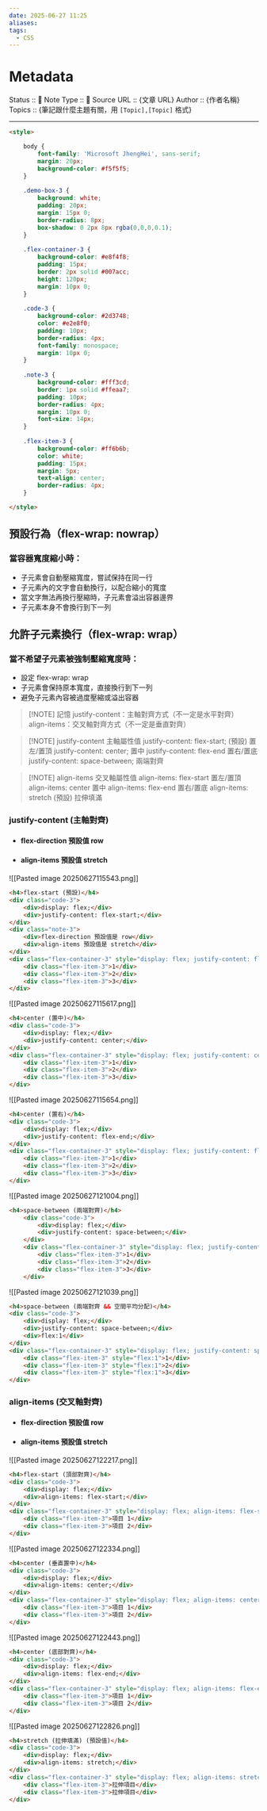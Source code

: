 ```yaml
---
date: 2025-06-27 11:25
aliases: 
tags:
  - CSS
---
```

# Metadata
Status :: 🌱
Note Type :: 📰
Source URL :: {文章 URL}
Author :: {作者名稱}
Topics :: {筆記跟什麼主題有關，用 `[Topic],[Topic]` 格式}

---

```html
<style>

	body {
		font-family: 'Microsoft JhengHei', sans-serif;
		margin: 20px;
		background-color: #f5f5f5;
	}
	
	.demo-box-3 {
		background: white;
		padding: 20px;
		margin: 15px 0;
		border-radius: 8px;
		box-shadow: 0 2px 8px rgba(0,0,0,0.1);
	}
	
	.flex-container-3 {
		background-color: #e8f4f8;
		padding: 15px;
		border: 2px solid #007acc;
		height: 120px;
		margin: 10px 0;
	}
	
	.code-3 {
		background-color: #2d3748;
		color: #e2e8f0;
		padding: 10px;
		border-radius: 4px;
		font-family: monospace;
		margin: 10px 0;
	}
	
	.note-3 {
		background-color: #fff3cd;
		border: 1px solid #ffeaa7;
		padding: 10px;
		border-radius: 4px;
		margin: 10px 0;
		font-size: 14px;
	}
	
	.flex-item-3 {
		background-color: #ff6b6b;
		color: white;
		padding: 15px;
		margin: 5px;
		text-align: center;
		border-radius: 4px;
	}

</style>
```

## 預設行為（flex-wrap: nowrap）	
### 當容器寬度縮小時：

- 子元素會自動壓縮寬度，嘗試保持在同一行
- 子元素內的文字會自動換行，以配合縮小的寬度
- 當文字無法再換行壓縮時，子元素會溢出容器邊界
- 子元素本身不會換行到下一列

## 允許子元素換行（flex-wrap: wrap）
### 當不希望子元素被強制壓縮寬度時：

- 設定 flex-wrap: wrap
- 子元素會保持原本寬度，直接換行到下一列
- 避免子元素內容被過度壓縮或溢出容器


> [!NOTE] 記憶
> justify-content：主軸對齊方式（不一定是水平對齊）
> align-items：交叉軸對齊方式（不一定是垂直對齊）

> [!NOTE] justify-content 主軸屬性值
> justify-content: flex-start;	(預設) 置左/置頂
> justify-content: center;		置中
> justify-content: flex-end 		置右/置底
> justify-content: space-between;	兩端對齊

> [!NOTE] align-items 交叉軸屬性值
> align-items: flex-start	置左/置頂
> align-items: center		置中
> align-items: flex-end	置右/置底
> align-items: stretch	(預設) 拉伸填滿

### justify-content (主軸對齊)
- #### flex-direction 預設值 row
- #### align-items 預設值 stretch

![[Pasted image 20250627115543.png]]

```html
<h4>flex-start (預設)</h4>
<div class="code-3">
	<div>display: flex;</div>
	<div>justify-content: flex-start;</div>
</div>
<div class="note-3">
	<div>flex-direction 預設值是 row</div>
	<div>align-items 預設值是 stretch</div>
</div>	
<div class="flex-container-3" style="display: flex; justify-content: flex-start;">
	<div class="flex-item-3">1</div>
	<div class="flex-item-3">2</div>
	<div class="flex-item-3">3</div>
</div>
```


![[Pasted image 20250627115617.png]]

```html
<h4>center (置中)</h4>
<div class="code-3">
	<div>display: flex;</div>
	<div>justify-content: center;</div>
</div>
<div class="flex-container-3" style="display: flex; justify-content: center;">
	<div class="flex-item-3">1</div>
	<div class="flex-item-3">2</div>
	<div class="flex-item-3">3</div>
</div>
```


![[Pasted image 20250627115654.png]]

```html
<h4>center (置右)</h4>
<div class="code-3">
	<div>display: flex;</div>
	<div>justify-content: flex-end;</div>
</div>
<div class="flex-container-3" style="display: flex; justify-content: flex-end;">
	<div class="flex-item-3">1</div>
	<div class="flex-item-3">2</div>
	<div class="flex-item-3">3</div>
</div>
```


![[Pasted image 20250627121004.png]]

```html
<h4>space-between (兩端對齊)</h4>
	<div class="code-3">
		<div>display: flex;</div>
		<div>justify-content: space-between;</div>
	</div>
	<div class="flex-container-3" style="display: flex; justify-content: space-between;">
		<div class="flex-item-3">1</div>
		<div class="flex-item-3">2</div>
		<div class="flex-item-3">3</div>
	</div>
```


![[Pasted image 20250627121039.png]]

```html
<h4>space-between (兩端對齊 && 空間平均分配)</h4>
<div class="code-3">
	<div>display: flex;</div>
	<div>justify-content: space-between;</div>
	<div>flex:1</div>
</div>
<div class="flex-container-3" style="display: flex; justify-content: space-between;">
	<div class="flex-item-3" style="flex:1">1</div>
	<div class="flex-item-3" style="flex:1">2</div>
	<div class="flex-item-3" style="flex:1">3</div>
</div>
```

### align-items (交叉軸對齊)
- #### flex-direction 預設值 row
- #### align-items 預設值 stretch

![[Pasted image 20250627122217.png]]

```html
<h4>flex-start (頂部對齊)</h4>
<div class="code-3">
	<div>display: flex;</div>
	<div>align-items: flex-start;</div>
</div>
<div class="flex-container-3" style="display: flex; align-items: flex-start;">
	<div class="flex-item-3">項目 1</div>
	<div class="flex-item-3">項目 2</div>
</div>
```


![[Pasted image 20250627122334.png]]

```html
<h4>center (垂直置中)</h4>
<div class="code-3">
	<div>display: flex;</div>
	<div>align-items: center;</div>
</div>
<div class="flex-container-3" style="display: flex; align-items: center;">
	<div class="flex-item-3">項目 1</div>
	<div class="flex-item-3">項目 2</div>
</div>
```


![[Pasted image 20250627122443.png]]

```html
<h4>center (底部對齊)</h4>
<div class="code-3">
	<div>display: flex;</div>
	<div>align-items: flex-end;</div>
</div>
<div class="flex-container-3" style="display: flex; align-items: flex-end;">
	<div class="flex-item-3">項目 1</div>
	<div class="flex-item-3">項目 2</div>
</div>
```


![[Pasted image 20250627122826.png]]

```html
<h4>stretch (拉伸填滿) (預設值)</h4>
<div class="code-3">
	<div>display: flex;</div>
	<div>align-items: stretch;</div>
</div>
<div class="flex-container-3" style="display: flex; align-items: stretch;">
	<div class="flex-item-3">拉伸項目</div>
	<div class="flex-item-3">拉伸項目</div>
</div>
```